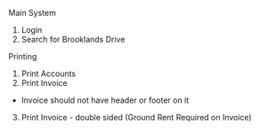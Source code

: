 Main System
1) Login
4) Search for Brooklands Drive


Printing
1) Print Accounts
2) Print Invoice
  - Invoice should not have header or footer on it
3) Print Invoice - double sided (Ground Rent Required on Invoice)
